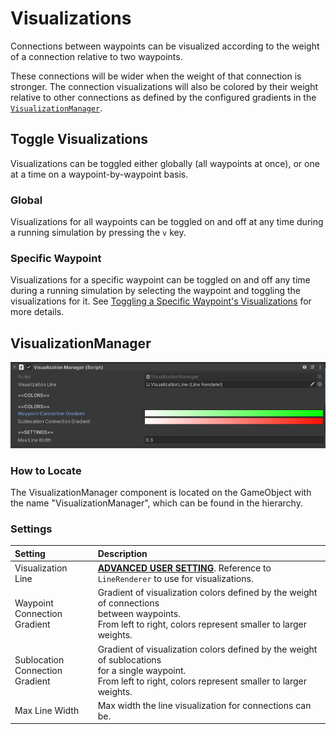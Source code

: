 # Visualizations

Connections between waypoints can be visualized according to the weight of a connection relative to two waypoints.

These connections will be wider when the weight of that connection is stronger.  The connection visualizations will also be colored by their weight relative to other connections as defined by the configured gradients in the [`VisualizationManager`](#visualization-manager).

## Toggle Visualizations

Visualizations can be toggled either globally (all waypoints at once), or one at a time on a waypoint-by-waypoint basis.

### Global

Visualizations for all waypoints can be toggled on and off at any time during a running simulation by pressing the `v` key.

### Specific Waypoint

Visualizations for a specific waypoint can be toggled on and off any time during a running simulation by selecting the waypoint and toggling the visualizations for it. See [Toggling a Specific Waypoint's Visualizations](../config/waypoints/waypoints.md#toggling-a-specific-waypoints-visualizations) for more details.

## VisualizationManager

![VisualizationManager Component](../img/visualizationManager.png)

### How to Locate

The VisualizationManager component is located on the GameObject with the name "VisualizationManager", which can be found in the hierarchy.

### Settings

Setting | Description
:-------- | :------------------------------------------------------------------------------------------------------------------------------------
Visualization <br />Line | [**ADVANCED USER SETTING**](../index.md#advanced-user-settings). Reference to `LineRenderer` to use for visualizations.
Waypoint Connection <br /> Gradient | Gradient of visualization colors defined by the weight of connections <br />between waypoints.<br /> From left to right, colors represent smaller to larger weights.
Sublocation <br />Connection Gradient | Gradient of visualization colors defined by the weight of sublocations <br /> for a single waypoint.<br />From left to right, colors represent smaller to larger weights.
Max Line Width | Max width the line visualization for connections can be.
